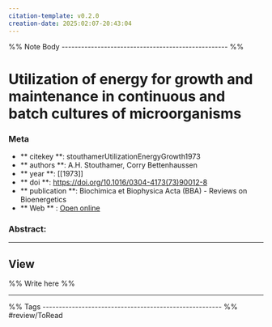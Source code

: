 ```yaml
---
citation-template: v0.2.0
creation-date: 2025:02:07-20:43:04
---
```


%% Note Body --------------------------------------------------- %%
# Utilization of energy for growth and maintenance in continuous and batch cultures of microorganisms

### Meta
- ** citekey **: stouthamerUtilizationEnergyGrowth1973
- ** authors **: A.H. Stouthamer, Corry Bettenhaussen
- ** year **: [[1973]]
- ** doi **: https://doi.org/10.1016/0304-4173(73)90012-8
- ** publication **: Biochimica et Biophysica Acta (BBA) - Reviews on Bioenergetics
- ** Web ** : [Open online](https://linkinghub.elsevier.com/retrieve/pii/0304417373900128)


### Abstract:


___

## View

%% Write here %%





___
%% Tags  ------------------------------------------------------- %%
#review/ToRead